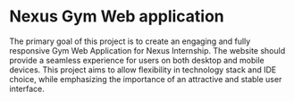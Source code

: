 # Nexus Gym Web application
The primary goal of this project is to create an engaging and fully
responsive Gym Web Application for Nexus Internship. The website should
provide a seamless experience for users on both desktop and mobile devices.
This project aims to allow flexibility in technology stack and IDE choice, while
emphasizing the importance of an attractive and stable user interface.
